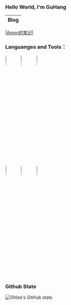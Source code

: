 ### Hello World, I'm GuHang 

| Blog|
| :----: |

|[Amon的笔记](https://www.ghlze.fun/)|

### Languanges and Tools：

<p>  
  <!-- Your languages and tools. Be careful with the alignment. 
  You can use this sites to get logos: https://www.vectorlogo.zone or https://simpleicons.org/
  -->
  <code><img width="9%" src="https://simpleicons.org/icons/c.svg"></code>
  <code><img width="9%" src="https://simpleicons.org/icons/cplusplus.svg"></code>
  <code><img width="9%" src="https://simpleicons.org/icons/opencv.svg"></code>
  <br />
  <code><img width="9%" src="https://simpleicons.org/icons/adobephotoshop.svg"></code>
  <code><img width="9%" src="https://simpleicons.org/icons/adobepremierepro.svg"></code>
  <code><img width="9%" src="https://simpleicons.org/icons/blender.svg"></code>
</p>


### Github State
![Ghlze's GitHub stats](https://github-readme-stats.vercel.app/api?username=Ghlze&show_icons=true&theme=tokyonight)
